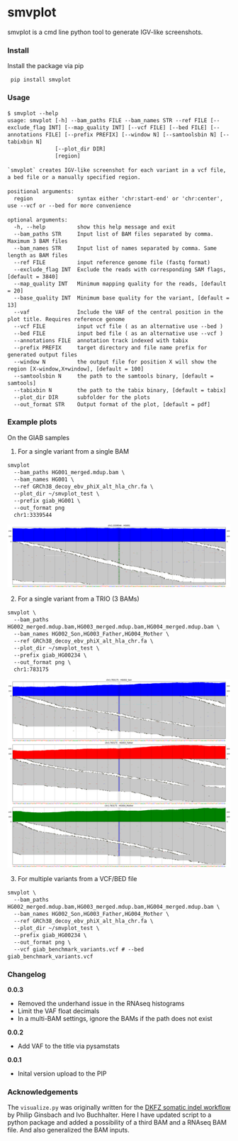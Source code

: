 # smvplot
smvplot is a cmd line python tool to generate IGV-like screenshots.

### Install
Install the package via pip

```
 pip install smvplot
```

### Usage
```
$ smvplot --help
usage: smvplot [-h] --bam_paths FILE --bam_names STR --ref FILE [--exclude_flag INT] [--map_quality INT] [--vcf FILE] [--bed FILE] [--annotations FILE] [--prefix PREFIX] [--window N] [--samtoolsbin N] [--tabixbin N]
               [--plot_dir DIR]
               [region]

`smvplot` creates IGV-like screenshot for each variant in a vcf file, a bed file or a manually specified region.

positional arguments:
  region              syntax either 'chr:start-end' or 'chr:center', use --vcf or --bed for more convenience

optional arguments:
  -h, --help          show this help message and exit
  --bam_paths STR     Input list of BAM files separated by comma. Maximum 3 BAM files
  --bam_names STR     Input list of names separated by comma. Same length as BAM files
  --ref FILE          input reference genome file (fastq format)
  --exclude_flag INT  Exclude the reads with corresponding SAM flags, [default = 3840]
  --map_quality INT   Minimum mapping quality for the reads, [default = 20]
  --base_quality INT  Minimum base quality for the variant, [default = 13]
  --vaf               Include the VAF of the central position in the plot title. Requires reference genome
  --vcf FILE          input vcf file ( as an alternative use --bed )
  --bed FILE          input bed file ( as an alternative use --vcf )
  --annotations FILE  annotation track indexed with tabix
  --prefix PREFIX     target directory and file name prefix for generated output files
  --window N          the output file for position X will show the region [X-window,X+window], [default = 100]
  --samtoolsbin N     the path to the samtools binary, [default = samtools]
  --tabixbin N        the path to the tabix binary, [default = tabix]
  --plot_dir DIR      subfolder for the plots
  --out_format STR    Output format of the plot, [default = pdf]
```

### Example plots
On the GIAB samples

1. For a single variant from a single BAM
```
smvplot 
  --bam_paths HG001_merged.mdup.bam \
  --bam_names HG001 \
  --ref GRCh38_decoy_ebv_phiX_alt_hla_chr.fa \
  --plot_dir ~/smvplot_test \
  --prefix giab_HG001 \
  --out_format png
  chr1:3339544
```
![](examples/giab_HG001_chr1_3339544.png)

2. For a single variant from a TRIO (3 BAMs)

```
smvplot \
  --bam_paths HG002_merged.mdup.bam,HG003_merged.mdup.bam,HG004_merged.mdup.bam \
  --bam_names HG002_Son,HG003_Father,HG004_Mother \
  --ref GRCh38_decoy_ebv_phiX_alt_hla_chr.fa \
  --plot_dir ~/smvplot_test \
  --prefix giab_HG00234 \
  --out_format png \
  chr1:783175
```
![](examples/giab_HG00234_chr1_783175.png)

3. For multiple variants from a VCF/BED file

```
smvplot \
  --bam_paths HG002_merged.mdup.bam,HG003_merged.mdup.bam,HG004_merged.mdup.bam \
  --bam_names HG002_Son,HG003_Father,HG004_Mother \
  --ref GRCh38_decoy_ebv_phiX_alt_hla_chr.fa \
  --plot_dir ~/smvplot_test \
  --prefix giab_HG00234 \
  --out_format png \
  --vcf giab_benchmark_variants.vcf # --bed giab_benchmark_variants.vcf
```
### Changelog

**0.0.3**
- Removed the underhand issue in the RNAseq histograms
- Limit the VAF float decimals
- In a multi-BAM settings, ignore the BAMs if the path does not exist

**0.0.2**
- Add VAF to the title via pysamstats

**0.0.1**
- Inital version upload to the PIP 

### Acknowledgements
The `visualize.py` was originally written for the [DKFZ somatic indel workflow](https://github.com/DKFZ-ODCF/IndelCallingWorkflow) by Philip Ginsbach and Ivo Buchhalter. Here I have updated script to a python package and added a possibility of a third BAM and a RNAseq BAM file. And also generalized the BAM inputs.
